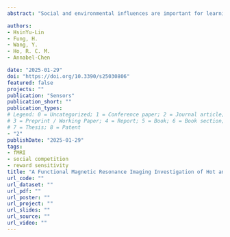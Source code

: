 ```yaml
---
abstract: "Social and environmental influences are important for learning. However, the influence of reward and competition during social learning is less understood. The literature suggests that the ventromedial prefrontal cortex is implicated in hot executive functioning (EF), while the dorsolateral prefrontal cortex is related to cool EF. In addition, reward processing deficits are associated with atypical connectivity between the nucleus accumbens and the dorsofrontal regions. Here, we used functional magnetic resonance imaging (fMRI) to determine the role of hot and cool EF in reward processing and their relationship to performance under social competition. We adapted a reward-based n-back task to examine the neural correlates of hot and cool EF and the reward influence on performance during competition. A total of 29 healthy adults showed cortical activation associated with individual differences in EF abilities during fMRI scans. Hot and cool EF activated distinct networks in the right insula, hippocampus, left caudate nucleus, and superior parietal gyrus during the no-competition task, while they differentially activated the right precuneus and caudate nucleus in the competition condition. Further analysis revealed correlations between the Hot–Cool network and reward sensitivity and risk-taking behaviour. The findings provided further insights into the neural basis of hot and cool EF engagement in the socio-emotional regulation for learning."

authors:
- HsinYu-Lin
- Fung, H.
- Wang, Y.
- Ho, R. C. M.
- Annabel-Chen

date: "2025-01-29"
doi: "https://doi.org/10.3390/s25030806"
featured: false
projects: ""
publication: "Sensors"
publication_short: ""
publication_types:
# Legend: 0 = Uncategorized; 1 = Conference paper; 2 = Journal article;
# 3 = Preprint / Working Paper; 4 = Report; 5 = Book; 6 = Book section;
# 7 = Thesis; 8 = Patent
- "2"
publishDate: "2025-01-29"
tags:
- fMRI
- social competition
- reward sensitivity
title: "A Functional Magnetic Resonance Imaging Investigation of Hot and Cool Executive Functions in Reward and Competition."
url_code: ""
url_dataset: ""
url_pdf: ""
url_poster: ""
url_project: ""
url_slides: ""
url_source: ""
url_video: ""
---
```

